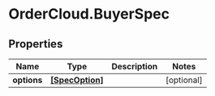 # OrderCloud.BuyerSpec

## Properties
Name | Type | Description | Notes
------------ | ------------- | ------------- | -------------
**options** | [**[SpecOption]**](SpecOption.md) |  | [optional] 



